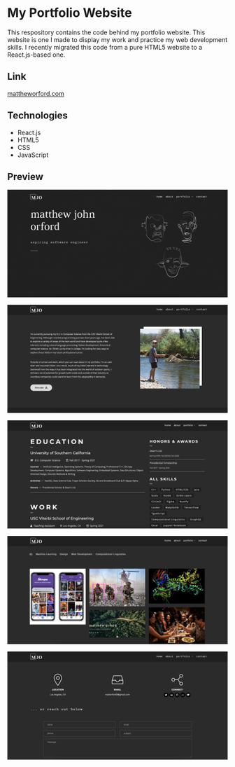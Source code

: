 # My Portfolio Website

This respository contains the code behind my portfolio website. This website is one I made to display my work and practice my web development skills. I recently migrated this code from a pure HTML5 website to a React.js-based one.

## Link

[mattheworford.com](https://mattheworford.com)

## Technologies

- React.js
- HTML5
- CSS
- JavaScript

## Preview

![Home Page](public/images/readme/home.png)

![About Page](public/images/readme/about.png)

![Experience Page](public/images/readme/portfolio/experience.png)

![Projects Page](public/images/readme/portfolio/projects.png)

![Contact Page](public/images/readme/contact.png)
